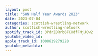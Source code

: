 ```yaml
---
layout: post
title: "SWN Half Year Awards 2023"
date: 2023-07-04
categories: scottish-wrestling-network
author: scottish-wrestling-network
spotify_track_id: 3PdrZDRrb6FCXdfFMjJ0w2
youtube_video_id: 
apple_track_id: 1000619279228
youtube_metadata: 
---
```

